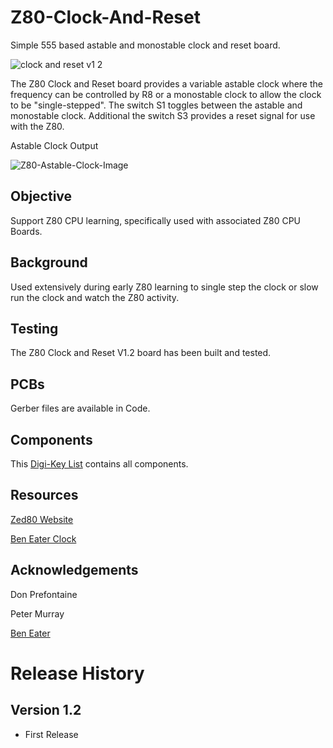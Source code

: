 # Z80-Clock-And-Reset
Simple 555 based astable and monostable clock and reset board.

![clock and reset v1 2](https://github.com/user-attachments/assets/14296bfc-b1e8-4316-9c72-9aa8c2392c77)

The Z80 Clock and Reset board provides a variable astable clock where the frequency can be controlled by R8 or a monostable clock to allow the clock to be "single-stepped". The switch S1 toggles between the astable and monostable clock. Additional the switch S3 provides a reset signal for use with the Z80. 

Astable Clock Output

![Z80-Astable-Clock-Image](https://github.com/rabs664/Z80-Clock-And-Reset/assets/105534000/8fe6f946-6bfd-4748-a389-0d7d6ed96b9a)

## Objective
Support Z80 CPU learning, specifically used with associated Z80 CPU Boards.

## Background
Used extensively during early Z80 learning to single step the clock or slow run the clock and watch the Z80 activity.

## Testing
The Z80 Clock and Reset V1.2 board has been built and tested. 

## PCBs
Gerber files are available in Code.

## Components
This [Digi-Key List](https://www.digikey.co.uk/en/mylists/list/MAI0B51H04) contains all components.

## Resources
[Zed80 Website](http://zed80.com/Z80-RETRO/index_Home.html)

[Ben Eater Clock](https://eater.net/8bit/clock)

## Acknowledgements
Don Prefontaine 

Peter Murray

[Ben Eater](https://eater.net)

# Release History
## Version 1.2
* First Release
